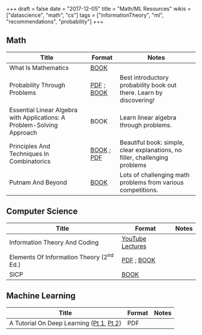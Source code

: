 +++
draft = false
date = "2017-12-05"
title = "Math/ML Resources"
wikis = ["datascience", "math", "cs"]
tags = ["informationTheory", "ml", "recommendations", "probability"]
+++

## Math

| Title | Format | Notes |
|-------|--------|-------|
| What Is Mathematics | [BOOK](http://a.co/6VMIaQg) | |
| Probability Through Problems | [PDF](https://archive.org/details/springer\_10.1007-978-0-387-21659-1) ; [BOOK](http://a.co/chcB92K) | Best introductory probability book out there. Learn by discovering! |
| Essential Linear Algebra with Applications: A Problem-Solving Approach | BOOK | Learn linear algebra through problems. |
| Principles And Techniques In Combinatorics | [BOOK](http://a.co/2gz4ZXD) ; [PDF](http://www.houstonisd.org/cms/lib2/TX01001591/Centricity/Domain/26781/Principles%20and%20Techniques%20in%20Combinatorics.pdf) | Beautiful book: simple, clear explanations, no filler, challenging problems |
| Putnam And Beyond | [BOOK](https://amzn.com/0387257659) | Lots of challenging math problems from various competitions. |

## Computer Science

| Title | Format | Notes |
|-------|--------|-------|
| Information Theory And Coding | [YouTube Lectures](https://youtu.be/UrefKMSEuAI?list=PLE125425EC837021F) | |
| Elements Of Information Theory (2<sup>nd</sup> Ed.) | [PDF](http://staff.ustc.edu.cn/~cgong821/Wiley.Interscience.Elements.of.Information.Theory.Jul.2006.eBook-DDU.pdf) ; [BOOK](http://a.co/dHvNEwV) | |
| SICP | [BOOK](https://amzn.com/0262510871) | |

## Machine Learning

| Title | Format | Notes |
|-----------------------------|--------|-------|
| A Tutorial On Deep Learning ([Pt 1](http://cs.stanford.edu/~quocle/tutorial1.pdf), [Pt 2](http://cs.stanford.edu/~quocle/tutorial2.pdf)) | PDF | |
